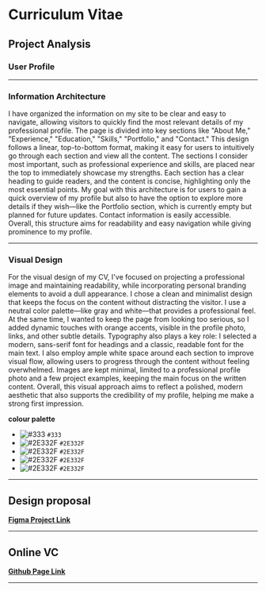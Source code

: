 # Curriculum Vitae

## Project Analysis

### User Profile

---
### Information Architecture

I have organized the information on my site to be clear and easy to navigate, allowing visitors to quickly find the most relevant details of my professional profile. The page is divided into key sections like "About Me," "Experience," "Education," "Skills," "Portfolio," and "Contact." This design follows a linear, top-to-bottom format, making it easy for users to intuitively go through each section and view all the content. The sections I consider most important, such as professional experience and skills, are placed near the top to immediately showcase my strengths. Each section has a clear heading to guide readers, and the content is concise, highlighting only the most essential points. My goal with this architecture is for users to gain a quick overview of my profile but also to have the option to explore more details if they wish—like the Portfolio section, which is currently empty but planned for future updates. Contact information is easily accessible. Overall, this structure aims for readability and easy navigation while giving prominence to my profile.

---
### Visual Design

For the visual design of my CV, I've focused on projecting a professional image and maintaining readability, while incorporating personal branding elements to avoid a dull appearance. I chose a clean and minimalist design that keeps the    focus on the content without distracting the visitor. I use a neutral color palette—like gray and white—that provides a professional feel. At the same time, I wanted to keep the page from looking too serious, so I added dynamic touches with orange accents, visible in the profile photo, links, and other subtle details. Typography also plays a key role: I selected a modern, sans-serif font for headings and a classic, readable font for the main text. I also employ ample white space around each section to improve visual flow, allowing users to progress through the content without feeling overwhelmed. Images are kept minimal, limited to a professional profile photo and a few project examples, keeping the main focus on the written content. Overall, this visual approach aims to reflect a polished, modern aesthetic that also supports the credibility of my profile, helping me make a strong first impression.

**colour palette**
  - ![#333](https://placehold.co/15x15/333/333.png) `#333`
  - ![#2E332F](https://placehold.co/15x15/2E332F/2E332F.png) `#2E332F`
  - ![#2E332F](https://placehold.co/15x15/2E332F/2E332F.png) `#2E332F`
  - ![#2E332F](https://placehold.co/15x15/2E332F/2E332F.png) `#2E332F`
  - ![#2E332F](https://placehold.co/15x15/2E332F/2E332F.png) `#2E332F`

---
## Design proposal

[**Figma Project Link**](https://www.figma.com/design/mCXXma4ZA05bRkuwNayJBl/JanSaura-CurriculumVitae?m=auto&t=khgJXWgJ92ZFapmL-1)

---
## Online VC

[**Github Page Link**](https://jansaura.github.io/CurriculumVitae/)

---
